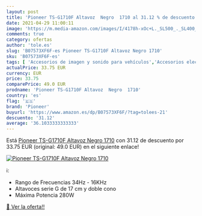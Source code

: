 ```yaml
---
layout: post
title: 'Pioneer TS-G1710F Altavoz  Negro  1710 al 31.12 % de descuento'
date: 2021-04-29 11:00:11
image: 'https://m.media-amazon.com/images/I/4178h-xOc+L._SL500_._SL400_.jpg'
comments: true
category: ofertas
author: 'tole.es'
slug: 'B07573XF6F-es Pioneer TS-G1710F Altavoz Negro 1710'
sku: 'B07573XF6F-es'
tags: [ 'Accesorios de imagen y sonido para vehículos','Accesorios electrónicos para vehículos','Altavoces','Altavoces coaxiales para coche','Altavoces y subwoofers para coche','Amplificadores estéreo para coche','Amplificadores monocanal para coche','Amplificadores multicanal para coche','Amplificadores para coche','Antenas para vehículos','Audio para coche','Ecualizadores para coche','Electrónica','Electrónica para coche','Electrónica para vehículos','Equipo de instalación electrónica de imagen y sonido en vehículos','Equipos de audio y Hi-Fi','Packs de altavoces para coche','Procesadores de sonido surround para coche','Radios para coche','Radios por satélite para coche','Sistemas de subwoofers en cajones para coche','Soportes para altavoces de vehículos','Subwoofers','Subwoofers componentes para coche','Transmisores FM para vehículos','Tweeters para coche','Vídeo para coche','altavoz','pioneer', ]
actualPrice: 33.75 EUR
currency: EUR
price: 33.75
comparePrice: 49.0 EUR
prodname: 'Pioneer TS-G1710F Altavoz  Negro  1710'
country: 'es'
flag: '🇪🇸'
brand: 'Pioneer'
buyurl: 'https://www.amazon.es/dp/B07573XF6F/?tag=tolees-21'
descuento: '31.12'
average: '36.1033333333333'
---
```


Está [Pioneer TS-G1710F Altavoz  Negro  1710](https://www.amazon.es/dp/B07573XF6F/?tag=tolees-21) con 31.12 de descuento por 33.75 EUR (original: 49.0 EUR) en el siguiente enlace!

[![Pioneer TS-G1710F Altavoz  Negro  1710](https://m.media-amazon.com/images/I/4178h-xOc+L._SL500_._SL400_.jpg)](https://www.amazon.es/dp/B07573XF6F/?tag=tolees-21)

ℹ️:

- Rango de Frecuencias 34Hz - 16KHz
- Altavoces serie G de 17 cm y doble cono
- Máxima Potencia 280W

[🛒 Ver la oferta!!](https://www.amazon.es/dp/B07573XF6F/?tag=tolees-21)
